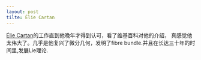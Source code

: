 ```yaml
---
layout: post
tilte: Élie Cartan
---
```

[Élie Cartan](https://en.wikipedia.org/wiki/%C3%89lie_Cartan)的工作直到他晚年才得到认可，看了维基百科对他的介绍，
真感觉他太伟大了。几乎是他复兴了微分几何，发明了fibre bundle.并且在长达三十年的时间里,发展Lie理论.
